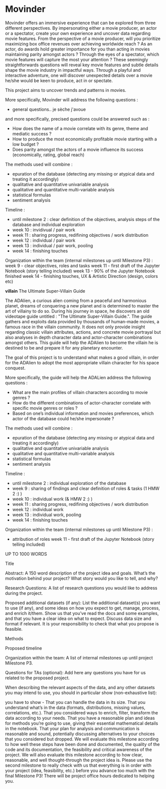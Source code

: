 # Movinder

Movinder offers an immersive experience that can be explored from three different perspectives. By impersonating either a movie producer, an actor or a spectator, create your own experience and uncover data regarding movie features. From the perspective of a movie producer, will you prioritize maximizing box office revenues over achieving worldwide reach ? As an actor, do awards hold greater importance for you than acting in movies maintaining parity amongst actors ? Through the eyes of a spectator, which movie features will capture the most your attention ? These seemingly straightforwards questions will reveal key movie features and subtle details shape the movie industry in impactful ways. Through a playful and interactive adventure, one will discover unexpected details over a movie he/she would be keen to produce, act in or spectate.

This project aims to uncover trends and patterns in movies.

More specifically, Movinder will address the following questions :
* general questions.. je sèche j'avoue

and more specifically, precised questions could be answered such as :
* How does the name of a movie correlate with its genre, theme and mediatic success ?
* How to produce the most economically profitable movie starting with a low budget ?
* Does parity amongst the actors of a movie influence its success (economically, rating, global reach)

The methods used will combine :
* epuration of the database (detecting any missing or atypical data and treating it accordingly)
* qualitative and quantitative univariable analysis
* qualitative and quantitative multi-variable analysis
* statistical formulas
* sentiment analysis

Timeline :
* until milestone 2 : clear definition of the objectives, analysis steps of the database and individual exploration
* week 10 : invidivual / pair work
* week 11 : sharing progress, redifining objectives / work distribution
* week 12 : individual / pair work
* week 13 : individual / pair work, pooling
* week 14 : finishing touches

Organization within the team (internal milestones up until Milestone P3) :
week 9 - clear objectives, roles and tasks
week 11 - first draft of the Jupyter Notebook (story telling included)
week 13 - 90% of the Jupyter Notebook finished
week 14 - finishing touches, UX & Artistic Direction (design, colors etc)






**villain**
The Ultimate Super-Villain Guide

The ADAlien, a curious alien coming from a peaceful and harmonious planet, dreams of conquering a new planet and is determined to master the art of villainy to do so. During his journey in space, he discovers an old videotape guide untitled : "The Ultimate Super-Villain Guide.". The guide gathers and exploits data provided by thousands of human-made movies, a famous race in the villain community. It does not only provide insight regarding classic villain attributes, actions, and concrete movie portrayal but also analyses in depth character data and actor-character combinations amongst others. This guide will help the ADAlien to become the villain he is destined to be and prepare it for any planetary encounter.

The goal of this project is to understand what makes a good villain, in order for the ADAlien to adopt the most appropriate villain character for his space conquest.

More specifically, the guide will help the ADALien address the following questions :
* What are the main profiles of villain characters according to movie genres ?
* How do the different combinations of actor-character correlate with specific movie genres or roles ?
* Based on one’s individual information and movies preferences, which actor of the database could he/she impersonate ?

The methods used will combine :
* epuration of the database (detecting any missing or atypical data and treating it accordingly)
* qualitative and quantitative univariable analysis
* qualitative and quantitative multi-variable analysis
* statistical formulas
* sentiment analysis

Timeline :
* until milestone 2 : individual exploration of the database
* week 9 : sharing of findings and clear definition of roles & tasks (1 HMW 2 :) )
* week 10 : individual work (& HMW 2 :) )
* week 11 : sharing progress, redifining objectives / work distribution
* week 12 : individual work
* week 13 : individual work, pooling
* week 14 : finishing touches

Organization within the team (internal milestones up until Milestone P3) :
* attribution of roles
week 11 - first draft of the Jupyter Notebook (story telling included)


UP TO 1000 WORDS

Title

Abstract: A 150 word description of the project idea and goals. What’s the motivation behind your project? What story would you like to tell, and why?

Research Questions: A list of research questions you would like to address during the project.

Proposed additional datasets (if any): List the additional dataset(s) you want to use (if any), and some ideas on how you expect to get, manage, process, and enrich it/them. Show us that you’ve read the docs and some examples, and that you have a clear idea on what to expect. Discuss data size and format if relevant. It is your responsibility to check that what you propose is feasible.

Methods

Proposed timeline

Organization within the team: A list of internal milestones up until project Milestone P3.

Questions for TAs (optional): Add here any questions you have for us related to the proposed project.

When describing the relevant aspects of the data, and any other datasets you may intend to use, you should in particular show (non-exhaustive list):

you have to show -
That you can handle the data in its size.
That you understand what’s in the data (formats, distributions, missing values, correlations, etc.).
That you considered ways to enrich, filter, transform the data according to your needs.
That you have a reasonable plan and ideas for methods you’re going to use, giving their essential mathematical details in the notebook.
That your plan for analysis and communication is reasonable and sound, potentially discussing alternatives to your choices that you considered but dropped.
We will evaluate this milestone according to how well these steps have been done and documented, the quality of the code and its documentation, the feasibility and critical awareness of the project. We will also evaluate this milestone according to how clear, reasonable, and well thought-through the project idea is. Please use the second milestone to really check with us that everything is in order with your project (idea, feasibility, etc.) before you advance too much with the final Milestone P3! There will be project office hours dedicated to helping you.
